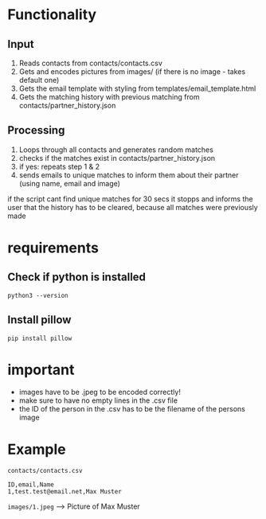 # Functionality
## Input
1. Reads contacts from contacts/contacts.csv
2. Gets and encodes pictures from images/ (if there is no image - takes default one)
3. Gets the email template with styling from templates/email_template.html
4. Gets the matching history with previous matching from  contacts/partner_history.json


## Processing
1. Loops through all contacts and generates random matches
2. checks if the matches exist in contacts/partner_history.json
3. if yes: repeats step 1 & 2
4. sends emails to unique matches to inform them about their partner (using name, email and image)

if the script cant find unique matches for 30 secs it stopps and informs the user that the history has to be cleared, because all matches were previously made


# requirements
## Check if python is installed

```
python3 --version
```

## Install pillow

```
pip install pillow
```

# important
- images have to be .jpeg to be encoded correctly!
- make sure to have no empty lines in the .csv file
- the ID of the person in the .csv has to be the filename of the persons image

# Example

```contacts/contacts.csv```
```
ID,email,Name
1,test.test@email.net,Max Muster
```

```images/1.jpeg``` --> Picture of Max Muster
